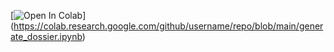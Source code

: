 [![Open In Colab](https://colab.research.google.com/assets/colab-badge.svg)]
(https://colab.research.google.com/github/username/repo/blob/main/generate_dossier.ipynb)

